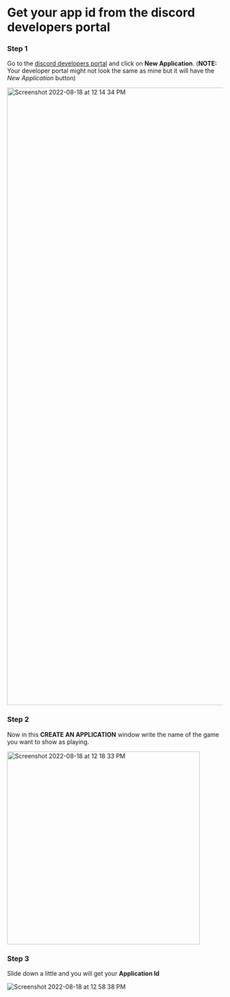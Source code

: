 # Get your app id from the discord developers portal

### Step 1
Go to the [discord developers portal](https://discord.com/developers/applications) and click on **New Application**. (**NOTE:** Your developer portal might not look the same as mine but it will have the *New Application* button)

<img width="1440" alt="Screenshot 2022-08-18 at 12 14 34 PM" src="https://user-images.githubusercontent.com/69100224/185316116-c9f886e7-d100-4374-b9a4-b118292c550a.png">

### Step 2
Now in this **CREATE AN APPLICATION** window write the name of the game you want to show as playing.

<img width="450" alt="Screenshot 2022-08-18 at 12 18 33 PM" src="https://user-images.githubusercontent.com/69100224/185318110-f15a456b-d1c5-4f7a-9b64-a77dcbe82303.png">

### Step 3
Slide down a little and you will get your **Application Id**

![Screenshot 2022-08-18 at 12 58 38 PM](https://user-images.githubusercontent.com/69100224/185335898-1b070821-8856-40c4-a5b8-534395b21a7a.png)
